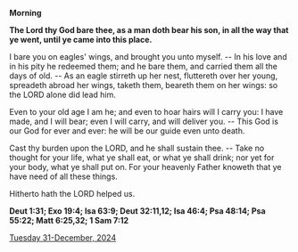 **Morning**

**The Lord thy God bare thee, as a man doth bear his son, in all the way that ye went, until ye came into this place.**
 
I bare you on eagles' wings, and brought you unto myself. -- In his love and in his pity he redeemed them; and he bare them, and carried them all the days of old. -- As an eagle stirreth up her nest, fluttereth over her young, spreadeth abroad her wings, taketh them, beareth them on her wings: so the LORD alone did lead him.
 
Even to your old age I am he; and even to hoar hairs will I carry you: I have made, and I will bear; even I will carry, and will deliver you. -- This God is our God for ever and ever: he will be our guide even unto death.
 
Cast thy burden upon the LORD, and he shall sustain thee. -- Take no thought for your life, what ye shall eat, or what ye shall drink; nor yet for your body, what ye shall put on. For your heavenly Father knoweth that ye have need of all these things.
 
Hitherto hath the LORD helped us.  

**Deut 1:31; Exo 19:4; Isa 63:9; Deut 32:11,12; Isa 46:4; Psa 48:14; Psa 55:22; Matt 6:25,32; 1 Sam 7:12**

[Tuesday 31-December, 2024](https://t.me/daily_light)
